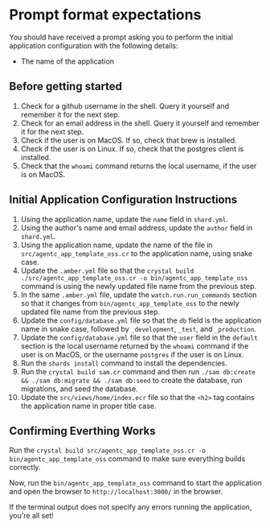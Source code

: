 # Prompt format expectations

You should have received a prompt asking you to perform the initial application configuration with the following details:

- The name of the application

## Before getting started

1. Check for a github username in the shell. Query it yourself and remember it for the next step.
2. Check for an email address in the shell. Query it yourself and remember it for the next step.
3. Check if the user is on MacOS. If so, check that brew is installed.
4. Check if the user is on Linux. If so, check that the postgres client is installed.
5. Check that the `whoami` command returns the local username, if the user is on MacOS.

## Initial Application Configuration Instructions

1. Using the application name, update the `name` field in `shard.yml`.
2. Using the author's name and email address, update the `author` field in `shard.yml`.
3. Using the application name, update the name of the file in `src/agentc_app_template_oss.cr` to the application name, using snake case.
4. Update the `.amber.yml` file so that the `crystal build ./src/agentc_app_template_oss.cr -o bin/agentc_app_template_oss` command is using the newly updated file name from the previous step.
5. In the same `.amber.yml` file, update the `watch.run.run_commands` section so that it changes from `bin/agentc_app_template_oss` to the newly updated file name from the previous step.
6. Update the `config/database.yml` file so that the `db` field is the application name in snake case, followed by `_development`, `_test`, and `_production`.
7. Update the `config/database.yml` file so that the `user` field in the `default` section is the local username returned by the `whoami` command if the user is on MacOS, or the username `postgres` if the user is on Linux.
8. Run the `shards install` command to install the dependencies.
9. Run the `crystal build sam.cr` command and then run `./sam db:create && ./sam db:migrate && ./sam db:seed` to create the database, run migrations, and seed the database.
10. Update the `src/views/home/index.ecr` file so that the `<h2>` tag contains the application name in proper title case.


## Confirming Everthing Works

Run the `crystal build src/agentc_app_template_oss.cr -o bin/agentc_app_template_oss` command to make sure everything builds correctly. 

Now, run the `bin/agentc_app_template_oss` command to start the application and open the browser to `http://localhost:3000/` in the browser.

If the terminal output does not specify any errors running the application, you're all set!
